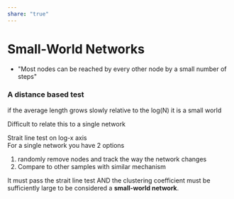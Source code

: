 ```yaml
---  
share: "true"  
---  
```

# Small-World Networks  
  
- "Most nodes can be reached by every other node by a small number of steps"  
  
### A distance based test  
  
if the average length grows slowly relative to the log(N) it is a small world  
  
Difficult to relate this to a single network  
  
Strait line test on log-x axis  
For a single network you have 2 options  
1. randomly remove nodes and track the way the network changes  
2. Compare to other samples with similar mechanism  
  
  
  
It must pass the strait line test AND the clustering coefficient must be sufficiently large to be considered a **small-world network**.  
  
  
